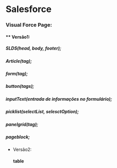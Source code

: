 # Salesforce
### Visual Force Page:
#### ** Versão1:
  ##### SLDS(head, body, footer);
  ##### Article(tag);
  ##### form(tag);
  ##### button(tags);
  ##### inputText(entrada de informações no formulário);
  ##### picklist(selectList, selesctOption);
  ##### panelgrid(tag);
  ##### pageblock;
* Versão2:
  #### table
  
